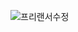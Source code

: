![프리랜서수정](https://github.com/donheekang/freelancer/assets/148280996/aef02227-6d76-4a11-bcd3-554a4a033ec5)
